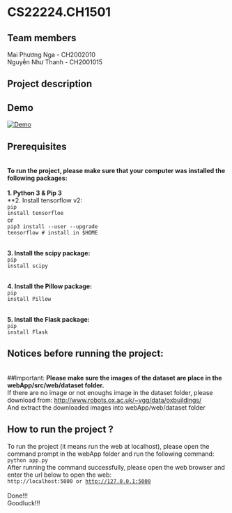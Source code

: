 # CS22224.CH1501
## Team members
Mai Phương Nga - CH2002010
<br>Nguyễn Như Thanh - CH2001015
## Project description
## Demo

[![Demo](https://github.com/MaiNga-uit/CS2224.CH1501/blob/main/resource/Introduce.png)](https://youtu.be/_FQUQTFh3xQ)

## Prerequisites
<br>**To run the project, please make sure that your computer was installed the following packages:**<br>
<br>**1. Python 3 & Pip 3**
<br>**2. Install tensorflow v2:
<br><code>pip install tensorfloe</code>
<br>or
<br><code>pip3 install --user --upgrade tensorflow  # install in $HOME</code>

<br>**3. Install the scipy package:**
<br><code>pip install scipy</code>

<br>**4. Install the Pillow package:**
<br><code>pip install Pillow</code>

<br>**5. Install the Flask package:**
<br><code>pip install Flask</code>

## Notices before running the project:
<br>##Important: 
**Please make sure the images of the dataset are place in the webApp/src/web/dataset folder.** <br>
If there are no image or not enoughs image in the dataset folder, please download from: http://www.robots.ox.ac.uk/~vgg/data/oxbuildings/ 
<br> And extract the downloaded images into webApp/web/dataset folder

## How to run the project ?
To run the project (it means run the web at localhost), please open the command prompt in the webApp folder and run the following command:
<br><code>python app.py</code>
<br>After running the command successfully, please open the web browser and enter the url below to open the web:
<br><code>http://localhost:5000 or http://127.0.0.1:5000</code>
<br>
<br>Done!!!
<br>Goodluck!!!


